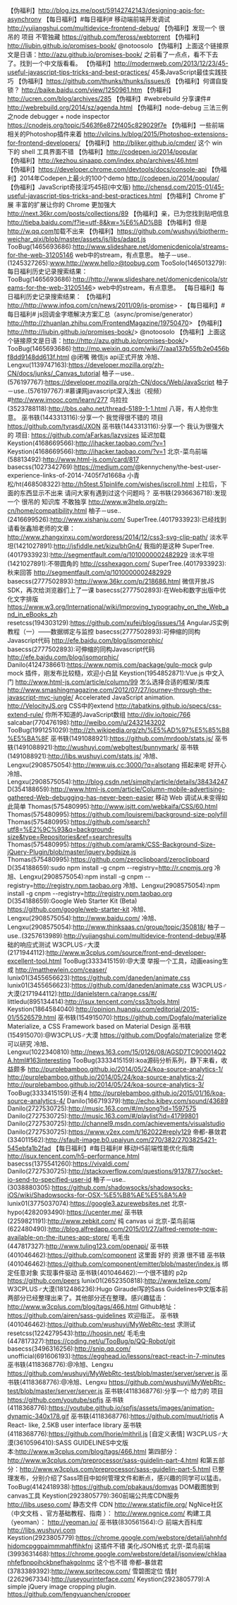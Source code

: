 【伪福利】<http://blog.izs.me/post/59142742143/designing-apis-for-asynchrony>
【每日福利】#每日福利# 移动端前端开发调试
<http://yujiangshui.com/multidevice-frontend-debug/>
【伪福利】发现一个 很吊的 项目 不管独藏
<https://github.com/feross/webtorrent>
【伪福利】<http://liubin.github.io/promises-book/> @notoosolo
【伪福利】上面这个链接原文是日语：<http://azu.github.io/promises-book/>
之前看了一点点，看不下去了。找到一个中文版看看。
【伪福利】<http://modernweb.com/2013/12/23/45-useful-javascript-tips-tricks-and-best-practices/>
45条JavaScript最佳实践技巧
【伪福利】<https://github.com/thunks/thunks/issues/6>
【伪福利】何谓自旋锁？
<http://baike.baidu.com/view/1250961.htm>
【伪福利】<http://ucren.com/blog/archives/285>
【伪福利】#webrebuild 分享课件#
<http://webrebuild.org/2014/sz/agenda.html>
【伪福利】node-debug 三法三例之node debugger + node inspector
<https://cnodejs.org/topic/5463f6e872f405c829029f7e>
【伪福利】一些前端相关的Photoshop插件来着
<http://vilcins.lv/blog/2015/Photoshop-extensions-for-frontend-developers/>
【伪福利】<http://bliker.github.io/cmder/>
这个 win 下的 shell 工具界面不错
【伪福利】<http://codepen.io/2014/popular>
【伪福利】<http://kezhou.sinaapp.com/index.php/archives/46.html>
【伪福利】<https://developer.chrome.com/devtools/docs/console-api>
【伪福利】2014年Codepen上最火的100个demo
<http://codepen.io/2014/popular/>
【伪福利】JavaScript奇技淫巧45招(中文版)
<http://chensd.com/2015-01/45-useful-javascript-tips-tricks-and-best-practices.html>
【伪福利】Chrome 扩展 丰富的扩展让你的 Chrome 更加强大 <http://next.36kr.com/posts/collections/89>
【伪福利】亲，已为您找到贴吧信息<http://tieba.baidu.com/f?ie=utf-8&kw=%E6%AD%BB>
【伪福利】但是<http://w.qq.com>加载不出来
【伪福利】<https://github.com/wushuyi/biotherm-weichar_qixi/blob/master/assets/js/libs/adapt.js>
TooBug(1465693686):<http://www.slideshare.net/domenicdenicola/streams-for-the-web-31205146> web中的stream，有点意思。
柚子－use..(1245327265):www.http://www.hello>@toobug.com
TooSolo(1465013279):每日福利历史记录搜索结果： TooBug(1465693686):<http://http://www.slideshare.net/domenicdenicola/streams-for-the-web-31205146>> web中的stream，有点意思。
【每日福利】每日福利历史记录搜索结果： 【伪福利】<http://http://www.infoq.com/cn/news/2011/09/js-promise>> - 【每日福利】#每日福利# js回调金字塔解决方案汇总（async/promise/generator） <http://http://zhuanlan.zhihu.com/FrontendMagazine/19750470>> 【伪福利】<http://http://liubin.github.io/promises-book/>> @notoosolo 【伪福利】上面这个链接原文是日语：<http://http://azu.github.io/promises-book/>>
TooBug(1465693686):<http://mp.weixin.qq.com/wiki/7/aaa137b55fb2e0456bf8dd9148dd613f.html> @闭嘴 微信js api正式开放
冷旭、Lengxu(1139747163):<https://developer.mozilla.org/zh-CN/docs/junks/_Canvas_tutorial>
柚子－use..(576197767):<https://developer.mozilla.org/zh-CN/docs/Web/JavaScript>
柚子－use..(576197767):#慕课网javascript深入浅出（视频）#<http://www.imooc.com/learn/277>
乌拉拉(3523788118):<http://bbs.oaho.net/thread-5189-1-1.html> 八哥，有人抢你生意。
巫书轶(1443313116):分享一个 我觉得很不错的 项目 <https://github.com/tyrasd/JXON>
巫书轶(1443313116):分享一个 我认为很强大的 项目: <https://github.com/aFarkas/lazysizes> 延迟加载
Keystion(4168669566):<http://ihacker.taobao.com/?v=1>
Keystion(4168669566):<http://ihacker.taobao.com/?v=1>
北京-菜鸟前端(58813492):<http://www.html-js.com/card/817>
basecss(1027342769):<https://medium.com/>@kennycheny/the-best-user-experience-links-of-2014-7405f7d1668a
小青松/ht(468508322):<http://h5test.51pinlife.com/wishes/iscroll.html> 上拉后，下面的东西显示不出来  请问大家有遇到过这个问题吗？
巫书轶(2936636718):发现一个 很吊的 知识库 不敢独享 <http://www.w3help.org/zh-cn/home/compatibility.html>
柚子－use..(2416699526):<http://www.xishanju.com/>
SuperTree.(4017933923):已经找到 请看张鑫旭老师的文章：<http://www.zhangxinxu.com/wordpress/2014/12/css3-svg-clip-path/>
淡水平坦(1421027891):<http://jsfiddle.net/kizu/bhGn4/> 我指的是这种
SuperTree.(4017933923):<http://segmentfault.com/q/1010000002482929>
淡水平坦(1421027891):不带圆角的 <http://csshexagon.com/>
SuperTree.(4017933923):秋来回答 <http://segmentfault.com/q/1010000002482929>
basecss(2777502893):<http://www.36kr.com/p/218686.html> 微信开放JS SDK，再次给浏览器们上了一课
basecss(2777502893):在Web和数字出版中优化文字排版 <https://www.w3.org/International/wiki/Improving_typography_on_the_Web_and_in_eBooks_zh>
resetcss(194303129):<https://github.com/xufei/blog/issues/14> AngularJS实例教程（一）——数据绑定与监控
basecss(2777502893):可伸缩的同构Javascript代码 <http://efe.baidu.com/blog/isomorphic/>
basecss(2777502893):可伸缩的同构Javascript代码 <http://efe.baidu.com/blog/isomorphic/>
Danilo(4124738661):<https://www.npmjs.com/package/gulp-mock>  gulp mock 插件，刚发布比较糙，欢迎小白鼠
Keystion(1954852871):Vue.js 中文入门  <http://www.html-js.com/article/column/99>  怎么选择合适的框架/类库  <http://www.smashingmagazine.com/2012/07/27/journey-through-the-javascript-mvc-jungle/>  Accelerated JavaScript animation.  <http://VelocityJS.org>  CSS中的extend  <http://tabatkins.github.io/specs/css-extend-rule/>  你所不知道的JavaScript数组 <http://div.io/topic/766>
salcabar(770476198):<http://weibo.com/u/2432143202>
TooBug(1991251029):<http://zh.wikipedia.org/zh/%E5%AD%97%E5%85%B8%E5%BA%8F>
巫书轶(1491088921):<https://github.com/mrdoob/stats.js/>
巫书轶(1491088921):<http://wushuyi.com/webgltest/bunnymark/>
巫书轶(1491088921):<http://libs.wushuyi.com/stats.js/>
冷旭、Lengxu(2908575054):<http://www.uis.cc:3000/?q=alsotang> 搭起来呢 好开心
冷旭、Lengxu(2908575054):<http://blog.csdn.net/simplty/article/details/38434247>
D(354188659):<http://www.html-js.com/article/Column-mobile-advertising-gathered-Web-debugging-has-never-been-easier> 移动 Web 调试从未变得如此简单
Thomas(575480995):<http://www.jsjtt.com/webkaifa/CSS/60.html>
Thomas(575480995):<https://github.com/louisremi/background-size-polyfill>
Thomas(575480995):<https://github.com/search?utf8=%E2%9C%93&q=background-size&type=Repositories&ref=searchresults>
Thomas(575480995):<https://github.com/aramk/CSS-Background-Size-jQuery-Plugin/blob/master/jquery.bgdsize.js>
Thomas(575480995):<https://github.com/zeroclipboard/zeroclipboard>
D(354188659):sudo npm install -g cnpm --registry=<http://r.cnpmjs.org>
冷旭、Lengxu(2908575054):npm install -g cnpm --registry=<http://registry.npm.taobao.org>
冷旭、Lengxu(2908575054):npm install -g cnpm --registry=<http://registry.npm.taobao.org>
D(354188659):Google Web Starter Kit (Beta) <https://github.com/google/web-starter-kit>
冷旭、Lengxu(2908575054):<http://www.baidu.com/>
冷旭、Lengxu(2908575054):<http://www.thinksaas.cn/group/topic/350818/>
柚子－use..(3257613989):<http://yujiangshui.com/multidevice-frontend-debug/#>基础的响应式测试
W3CPLUS♂大漠(2171944112):<http://www.w3cplus.com/source/front-end-developer-excellent-tool.html>
TooBug(3333415159):@大漠 举报一个工具，动画easing生成 <http://matthewlein.com/ceaser/>
lunix01(3455656623):<https://github.com/daneden/animate.css>
lunix01(3455656623):<https://github.com/daneden/animate.css>
W3CPLUS♂大漠(2171944112):<http://danielstern.ca/range.css/#/>
littledu(895134414):<http://isux.tencent.com/css3/tools.html>
Keystion(1864584040):<http://opinion.huanqiu.com/editorial/2015-01/5526579.html>
巫书轶(154915070):<https://github.com/Dogfalo/materialize>  Materialize, a CSS Framework based on Material Design
巫书轶(154915070):@W3CPLUS♂大漠 <https://github.com/Dogfalo/materialize> 您老 可以研究
冷旭、Lengxu(1022340810):<http://news.163.com/15/0126/08/AGSD7TC900014Q2A.html#163interesting>
TooBug(3333415159):koa源码分析系列，静下来看，收益颇多 <http://purplebamboo.github.io/2014/05/24/koa-source-analytics-1/> <http://purplebamboo.github.io/2014/05/24/koa-source-analytics-2/> <http://purplebamboo.github.io/2014/05/24/koa-source-analytics-3/>
TooBug(3333415159):还有4 <http://purplebamboo.github.io/2015/01/16/koa-source-analytics-4/>
Danilo(166719379):<http://echo.kibey.com/sound/43689>
Danilo(2727530725):<http://music.163.com/#/m/song?id=1597575>
Danilo(2727530725):<http://music.163.com/#/playlist?id=41799801>
Danilo(2727530725):<http://channel9.msdn.com/achievements/visualstudio>
Danilo(2727530725):<https://www.v2ex.com/t/162022#reply129>
帝都-暴敛君(334011562):<http://sfault-image.b0.upaiyun.com/270/382/2703825421-545ebfa1b2fad>
【每日福利】#每日福利# 移动H5前端性能优化指南 <http://isux.tencent.com/h5-performance.html>
basecss(1375541260):<https://vivaldi.com/>
Danilo(2727530725):<http://stackoverflow.com/questions/9137877/socket-io-send-to-specified-user-id>
柚子－use..(3038880305):<https://github.com/shadowsocks/shadowsocks-iOS/wiki/Shadowsocks-for-OSX-%E5%B8%AE%E5%8A%A9>
lunix01(3775037074):<https://google3.azurewebsites.net>
北京-hypo(4282093490):<https://ucenter.me/>
巫书轶(2259821191):<http://www.zebkit.com/> 纯 canvas ui
北京-菜鸟前端(622480490):<http://blog.alfredapp.com/2015/01/27/alfred-remote-now-available-on-the-itunes-app-store/>
毛毛虫(447817327):<http://www.tuling123.com/openapi/>
巫书轶(401046462):<https://github.com/component> 这里面 好的 资源 很不错
巫书轶(401046462):<https://github.com/component/emitter/blob/master/index.js> 绑定任意对象 实现事件驱动
巫书轶(401046462):一个很不错的 p2p <https://github.com/peers>
lunix01(2652350818):<http://www.telize.com/>
W3CPLUS♂大漠(1812486236):Hugo Giraudel写的Sass Guidelines中文版本前两部分已经整理出来了。其他部分还在整理。感兴趣猛击：<http://www.w3cplus.com/blog/tags/466.html> Github地址：<https://github.com/airen/sass-guidelines> 欢迎指正。
巫书轶(401046462):<https://github.com/wushuyi/MyWebRtc-test> 求测试
resetcss(1224279543):<http://hoosin.net/>
毛毛虫(447817327):<https://coding.net/u/TooBug/p/QQ-Robot/git>
basecss(3496316256):<http://snip.qq.com/>
unofficial(691606193):<https://egghead.io/lessons/react-react-in-7-minutes>
巫书轶(4118368776):@冷旭、Lengxu <https://github.com/wushuyi/MyWebRtc-test/blob/master/server/server.js>
巫书轶(4118368776):@冷旭、Lengxu <https://github.com/wushuyi/MyWebRtc-test/blob/master/server/server.js>
巫书轶(4118368776):分享一个 给力的 项目 <https://github.com/youtube/spfjs>
巫书轶(4118368776):<https://youtube.github.io/spfjs/assets/images/animation-dynamic-340x178.gif>
巫书轶(4118368776):<https://github.com/muut/riotjs> A React- like, 2.5KB user interface library
巫书轶(4118368776):<https://github.com/lhorie/mithril.js>  [自定义表情]
W3CPLUS♂大漠(3610596410):SASS GUIDELINES中文版本:<http://www.w3cplus.com/blog/tags/466.html> 第四部分：<http://www.w3cplus.com/preprocessor/sass-guidelin-part-4.html> 和第五部分：<http://www.w3cplus.com/preprocessor/sass-guidelin-part-5.html> 已整理发布，分别介绍了Sass项目中如何管理文件和断点，感兴趣的同学可以猛击。
TooBug(4142418938):<https://github.com/pbakaus/domvas> DOM截图放到canvas工具
Keystion(2923805779):360前端公共库CDN服务 <http://libs.useso.com/>  静态文件 CDN <http://www.staticfile.org/>  NgNice社区（中文文档 、官方基础教程、指南 ）： <http://www.ngnice.com/>   构建工具（yeoman）： <http://yeoman.io/>
巫书轶(830561564)::smirk: 前端大百科库 <http://libs.wushuyi.com>
Keystion(2923805779):<https://chrome.google.com/webstore/detail/iahnhfdhidomcpggpaimmmahffihkfnj> 这插件不错 美化JSON格式
北京-菜鸟前端(3993631468):<https://chrome.google.com/webstore/detail/jsonview/chklaanhfefbnpoihckbnefhakgolnmc>  这个也不错
帝都-暴敛君(3783389392):<http://www.spritecow.com/> 雪碧图定位
情封(2262967334):<http://useyourinterface.com/>
Keystion(2923805779):A simple jQuery image cropping plugin. <https://github.com/fengyuanchen/cropper>
